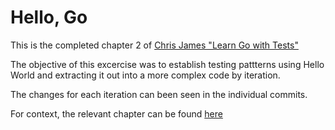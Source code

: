 # Hello, Go

This is the completed chapter 2 of [Chris James "Learn Go with Tests"](https://github.com/quii/learn-go-with-tests)

The objective of this excercise was to establish testing pattterns using Hello World and extracting it out into a more complex code by iteration. 

The changes for each iteration can been seen in the individual commits. 

For context, the relevant chapter can be found [here](https://github.com/quii/learn-go-with-tests/blob/master/hello-world.md)